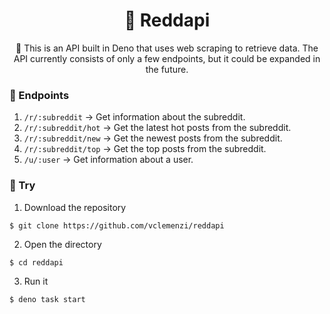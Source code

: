<div align="center">

# 🥤 Reddapi
🐢 This is an API built in Deno that uses web scraping to retrieve data. The API currently consists of only a few endpoints, but it could be expanded in the future.

</div> 

### 📄 Endpoints
1. `/r/:subreddit` -> Get information about the subreddit.  
2. `/r/:subreddit/hot` -> Get the latest hot posts from the subreddit.  
3. `/r/:subreddit/new` -> Get the newest posts from the subreddit.  
4. `/r/:subreddit/top` -> Get the top posts from the subreddit.  
5. `/u/:user` -> Get information about a user.  

### 📎 Try
1. Download the repository
```
$ git clone https://github.com/vclemenzi/reddapi
```

2. Open the directory
```shell
$ cd reddapi
```

3. Run it
```shell
$ deno task start
```
